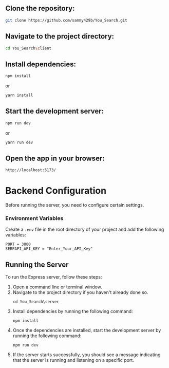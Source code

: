 ## Clone the repository:

```bash
git clone https://github.com/sammy429b/You_Search.git
```

## Navigate to the project directory:

```bash
cd You_Search\client
```

## Install dependencies:

```bash
npm install
```
or
```bash
yarn install
```

## Start the development server:

```bash
npm run dev
```
or

```bash
yarn run dev
```

## Open the app in your browser:
```bash
http://localhost:5173/
```

# Backend Configuration
Before running the server, you need to configure certain settings. 

### Environment Variables
Create a `.env` file in the root directory of your project and add the following variables:

```plaintext
PORT = 3000
SERPAPI_API_KEY = "Enter_Your_API_Key"
```

## Running the Server
To run the Express server, follow these steps:
1. Open a command line or terminal window.
2. Navigate to the project directory if you haven't already done so.
    ``` 
    cd You_Search\server
    ```
3. Install dependencies by running the following command:
    ```
    npm install
    ```
4. Once the dependencies are installed, start the development server by running the following command:
    ```
    npm run dev
    ```
5. If the server starts successfully, you should see a message indicating that the server is running and listening on a specific port.